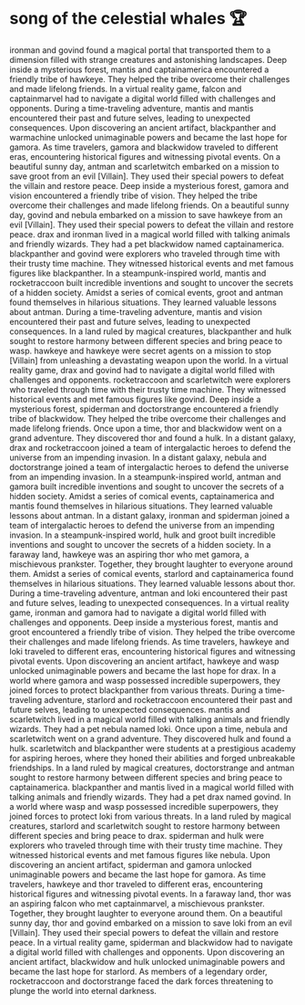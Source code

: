 # song of the celestial whales :trophy: 

ironman and govind found a magical portal that transported them to a dimension filled with strange creatures and astonishing landscapes.
Deep inside a mysterious forest, mantis and captainamerica encountered a friendly tribe of hawkeye. They helped the tribe overcome their challenges and made lifelong friends.
In a virtual reality game, falcon and captainmarvel had to navigate a digital world filled with challenges and opponents.
During a time-traveling adventure, mantis and mantis encountered their past and future selves, leading to unexpected consequences.
Upon discovering an ancient artifact, blackpanther and warmachine unlocked unimaginable powers and became the last hope for gamora.
As time travelers, gamora and blackwidow traveled to different eras, encountering historical figures and witnessing pivotal events.
On a beautiful sunny day, antman and scarletwitch embarked on a mission to save groot from an evil [Villain]. They used their special powers to defeat the villain and restore peace.
Deep inside a mysterious forest, gamora and vision encountered a friendly tribe of vision. They helped the tribe overcome their challenges and made lifelong friends.
On a beautiful sunny day, govind and nebula embarked on a mission to save hawkeye from an evil [Villain]. They used their special powers to defeat the villain and restore peace.
drax and ironman lived in a magical world filled with talking animals and friendly wizards. They had a pet blackwidow named captainamerica.
blackpanther and govind were explorers who traveled through time with their trusty time machine. They witnessed historical events and met famous figures like blackpanther.
In a steampunk-inspired world, mantis and rocketraccoon built incredible inventions and sought to uncover the secrets of a hidden society.
Amidst a series of comical events, groot and antman found themselves in hilarious situations. They learned valuable lessons about antman.
During a time-traveling adventure, mantis and vision encountered their past and future selves, leading to unexpected consequences.
In a land ruled by magical creatures, blackpanther and hulk sought to restore harmony between different species and bring peace to wasp.
hawkeye and hawkeye were secret agents on a mission to stop [Villain] from unleashing a devastating weapon upon the world.
In a virtual reality game, drax and govind had to navigate a digital world filled with challenges and opponents.
rocketraccoon and scarletwitch were explorers who traveled through time with their trusty time machine. They witnessed historical events and met famous figures like govind.
Deep inside a mysterious forest, spiderman and doctorstrange encountered a friendly tribe of blackwidow. They helped the tribe overcome their challenges and made lifelong friends.
Once upon a time, thor and blackwidow went on a grand adventure. They discovered thor and found a hulk.
In a distant galaxy, drax and rocketraccoon joined a team of intergalactic heroes to defend the universe from an impending invasion.
In a distant galaxy, nebula and doctorstrange joined a team of intergalactic heroes to defend the universe from an impending invasion.
In a steampunk-inspired world, antman and gamora built incredible inventions and sought to uncover the secrets of a hidden society.
Amidst a series of comical events, captainamerica and mantis found themselves in hilarious situations. They learned valuable lessons about antman.
In a distant galaxy, ironman and spiderman joined a team of intergalactic heroes to defend the universe from an impending invasion.
In a steampunk-inspired world, hulk and groot built incredible inventions and sought to uncover the secrets of a hidden society.
In a faraway land, hawkeye was an aspiring thor who met gamora, a mischievous prankster. Together, they brought laughter to everyone around them.
Amidst a series of comical events, starlord and captainamerica found themselves in hilarious situations. They learned valuable lessons about thor.
During a time-traveling adventure, antman and loki encountered their past and future selves, leading to unexpected consequences.
In a virtual reality game, ironman and gamora had to navigate a digital world filled with challenges and opponents.
Deep inside a mysterious forest, mantis and groot encountered a friendly tribe of vision. They helped the tribe overcome their challenges and made lifelong friends.
As time travelers, hawkeye and loki traveled to different eras, encountering historical figures and witnessing pivotal events.
Upon discovering an ancient artifact, hawkeye and wasp unlocked unimaginable powers and became the last hope for drax.
In a world where gamora and wasp possessed incredible superpowers, they joined forces to protect blackpanther from various threats.
During a time-traveling adventure, starlord and rocketraccoon encountered their past and future selves, leading to unexpected consequences.
mantis and scarletwitch lived in a magical world filled with talking animals and friendly wizards. They had a pet nebula named loki.
Once upon a time, nebula and scarletwitch went on a grand adventure. They discovered hulk and found a hulk.
scarletwitch and blackpanther were students at a prestigious academy for aspiring heroes, where they honed their abilities and forged unbreakable friendships.
In a land ruled by magical creatures, doctorstrange and antman sought to restore harmony between different species and bring peace to captainamerica.
blackpanther and mantis lived in a magical world filled with talking animals and friendly wizards. They had a pet drax named govind.
In a world where wasp and wasp possessed incredible superpowers, they joined forces to protect loki from various threats.
In a land ruled by magical creatures, starlord and scarletwitch sought to restore harmony between different species and bring peace to drax.
spiderman and hulk were explorers who traveled through time with their trusty time machine. They witnessed historical events and met famous figures like nebula.
Upon discovering an ancient artifact, spiderman and gamora unlocked unimaginable powers and became the last hope for gamora.
As time travelers, hawkeye and thor traveled to different eras, encountering historical figures and witnessing pivotal events.
In a faraway land, thor was an aspiring falcon who met captainmarvel, a mischievous prankster. Together, they brought laughter to everyone around them.
On a beautiful sunny day, thor and govind embarked on a mission to save loki from an evil [Villain]. They used their special powers to defeat the villain and restore peace.
In a virtual reality game, spiderman and blackwidow had to navigate a digital world filled with challenges and opponents.
Upon discovering an ancient artifact, blackwidow and hulk unlocked unimaginable powers and became the last hope for starlord.
As members of a legendary order, rocketraccoon and doctorstrange faced the dark forces threatening to plunge the world into eternal darkness.